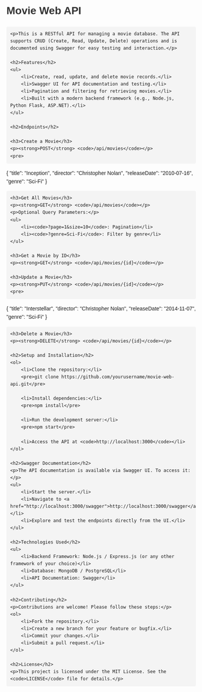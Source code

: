 <!DOCTYPE html>
<html lang="en">
<head>
    <meta charset="UTF-8">
    <meta name="viewport" content="width=device-width, initial-scale=1.0">
    <title>Movie Web API - README</title>
    <style>
        body {
            font-family: Arial, sans-serif;
            margin: 20px;
            line-height: 1.6;
        }
        h1, h2, h3 {
            color: #333;
        }
        code {
            background-color: #f4f4f4;
            padding: 2px 4px;
            border-radius: 4px;
        }
        pre {
            background-color: #f4f4f4;
            padding: 10px;
            border-radius: 4px;
            overflow-x: auto;
        }
        a {
            color: #007BFF;
            text-decoration: none;
        }
        a:hover {
            text-decoration: underline;
        }
    </style>
</head>
<body>
    <h1>Movie Web API</h1>

    <p>This is a RESTful API for managing a movie database. The API supports CRUD (Create, Read, Update, Delete) operations and is documented using Swagger for easy testing and interaction.</p>

    <h2>Features</h2>
    <ul>
        <li>Create, read, update, and delete movie records.</li>
        <li>Swagger UI for API documentation and testing.</li>
        <li>Pagination and filtering for retrieving movies.</li>
        <li>Built with a modern backend framework (e.g., Node.js, Python Flask, ASP.NET).</li>
    </ul>

    <h2>Endpoints</h2>

    <h3>Create a Movie</h3>
    <p><strong>POST</strong> <code>/api/movies</code></p>
    <pre>
{
  "title": "Inception",
  "director": "Christopher Nolan",
  "releaseDate": "2010-07-16",
  "genre": "Sci-Fi"
}
    </pre>

    <h3>Get All Movies</h3>
    <p><strong>GET</strong> <code>/api/movies</code></p>
    <p>Optional Query Parameters:</p>
    <ul>
        <li><code>?page=1&size=10</code>: Pagination</li>
        <li><code>?genre=Sci-Fi</code>: Filter by genre</li>
    </ul>

    <h3>Get a Movie by ID</h3>
    <p><strong>GET</strong> <code>/api/movies/{id}</code></p>

    <h3>Update a Movie</h3>
    <p><strong>PUT</strong> <code>/api/movies/{id}</code></p>
    <pre>
{
  "title": "Interstellar",
  "director": "Christopher Nolan",
  "releaseDate": "2014-11-07",
  "genre": "Sci-Fi"
}
    </pre>

    <h3>Delete a Movie</h3>
    <p><strong>DELETE</strong> <code>/api/movies/{id}</code></p>

    <h2>Setup and Installation</h2>
    <ol>
        <li>Clone the repository:</li>
        <pre>git clone https://github.com/yourusername/movie-web-api.git</pre>

        <li>Install dependencies:</li>
        <pre>npm install</pre>

        <li>Run the development server:</li>
        <pre>npm start</pre>

        <li>Access the API at <code>http://localhost:3000</code></li>
    </ol>

    <h2>Swagger Documentation</h2>
    <p>The API documentation is available via Swagger UI. To access it:</p>
    <ul>
        <li>Start the server.</li>
        <li>Navigate to <a href="http://localhost:3000/swagger">http://localhost:3000/swagger</a>.</li>
        <li>Explore and test the endpoints directly from the UI.</li>
    </ul>

    <h2>Technologies Used</h2>
    <ul>
        <li>Backend Framework: Node.js / Express.js (or any other framework of your choice)</li>
        <li>Database: MongoDB / PostgreSQL</li>
        <li>API Documentation: Swagger</li>
    </ul>

    <h2>Contributing</h2>
    <p>Contributions are welcome! Please follow these steps:</p>
    <ol>
        <li>Fork the repository.</li>
        <li>Create a new branch for your feature or bugfix.</li>
        <li>Commit your changes.</li>
        <li>Submit a pull request.</li>
    </ol>

    <h2>License</h2>
    <p>This project is licensed under the MIT License. See the <code>LICENSE</code> file for details.</p>

</body>
</html>
